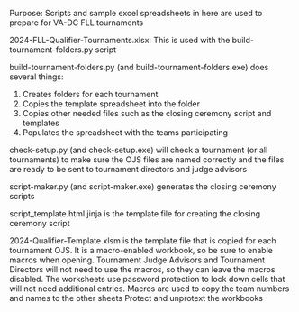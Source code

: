 Purpose:
Scripts and sample excel spreadsheets in here are used to prepare for VA-DC FLL tournaments

2024-FLL-Qualifier-Tournaments.xlsx: This is used with the build-tournament-folders.py script

build-tournament-folders.py (and build-tournament-folders.exe) does several things:
1. Creates folders for each tournament
2. Copies the template spreadsheet into the folder
3. Copies other needed files such as the closing ceremony script and templates
4. Populates the spreadsheet with the teams participating

check-setup.py (and check-setup.exe) will check a tournament (or all tournaments) to make sure the OJS files are named correctly and the files are ready to be sent to tournament directors and judge advisors

script-maker.py (and script-maker.exe) generates the closing ceremony scripts

script_template.html.jinja is the template file for creating the closing ceremony script

2024-Qualifier-Template.xlsm is the template file that is copied for each tournament OJS. It is a macro-enabled workbook, so be sure to enable macros when opening. Tournament Judge Advisors and Tournament Directors will not need to use the macros, so they can leave the macros disabled. The worksheets use password protection to lock down cells that will not need additional entries.
Macros are used to copy the team numbers and names to the other sheets
Protect and unprotext the workbooks
